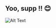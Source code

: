 ## Yoo, supp !! 😊

![Alt Text](https://i.pinimg.com/originals/d1/d6/c0/d1d6c0fe9c91839b97e361387b505b97.gif)